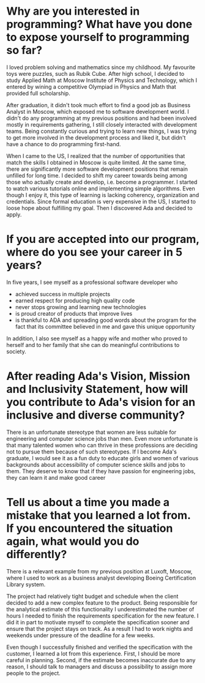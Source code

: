 <h1>Why are you interested in programming? What have you done to expose yourself to programming so far?</h1>
I loved problem solving and mathematics since my childhood. My favourite toys were puzzles, such as Rubik Cube.
After high school, I decided to study Applied Math at Moscow Institute of Physics and Technology, which I entered by wining a competitive Olympiad in Physics and Math that provided full scholarship.

After graduation, it didn't took much effort to find a good job as Business Analyst in Moscow, which exposed me to software development world. I didn't do any programming at my previous positions and had been involved mostly in requirements gathering, I still closely interacted with development teams. Being constantly curious and trying to learn new things,
I was trying to get more involved in the development process and liked it, but didn't have a chance to do programming first-hand.

When I came to the US, I realized that the number of opportunities that match the skills I obtained in Moscow is quite limited.
At the same time, there are significantly more software development positions that remain unfilled for long time.
I decided to shift my career towards being among those who actually create and develop, i.e. become a programmer.
I started to watch various tutorials online and implementing simple algorithms.
Even though I enjoy it, this type of learning is lacking coherency, organization and credentials.
Since formal education is very expensive in the US, I started to loose hope about fulfilling my goal.
Then I discovered Ada and decided to apply.

<h1>If you are accepted into our program, where do you see your career in 5 years?</h1>
<p1>In five years, I see myself as a professional software developer who
<ul>
<li> achieved success in multiple projects</li>
<li> earned respect for producing high quality code</li> 
<li>never stops growing and learning new technologies</li>
<li>is proud creator of products that improve lives</li>
<li>is thankful to ADA and spreading good words about the program for the fact that its committee believed in me and gave this unique opportunity</li>
</ul>
In addition, I also see myself as a happy wife and mother who proved to herself and to her family that she can do meaningful contributions to society.</p1>

<h1>After reading Ada's Vision, Mission and Inclusivity Statement, how will you contribute to Ada's vision for an inclusive and diverse community?</h1>
<p1>There is an unfortunate stereotype that women are less suitable for engineering and computer science jobs than men. Even more unfortunate is that many talented women who can thrive in these professions are deciding not to pursue them because of such stereotypes. If I become Ada's graduate, I would see it as a fun duty to educate girls and women of various backgrounds about accessibility of computer science skills and jobs to them. They deserve to know that if they have passion for engineering jobs, they can learn it and make good career</p1>
<h1>Tell us about a time you made a mistake that you learned a lot from. If you encountered the situation again, what would you do differently?</h1>
<p1>There is a relevant example from my previous position at Luxoft, Moscow, where I used to work as a business analyst developing Boeing Certification Library system. 

The project had relatively tight budget and schedule when the client decided to add a new complex feature to the product. Being responsible for the analytical estimate of this functionality I underestimated the number of hours I needed to finish the requirements specification for the new feature. I did it in part to motivate myself to complete the specification sooner and ensure that the project stays on track. As a result I had to work nights and weekends under pressure of the deadline for a few weeks.  

Even though I successfully finished and verified the specification with the customer, I learned a lot from this experience. First, I should be more careful in planning. Second, if the estimate becomes inaccurate due to any reason, I should talk to managers and discuss a possibility to assign more people to the project.</p1>
